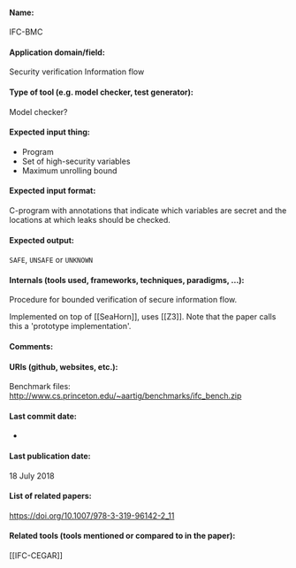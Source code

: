 #### Name:
IFC-BMC

#### Application domain/field:
Security verification
Information flow

#### Type of tool (e.g. model checker, test generator):
Model checker?

#### Expected input thing:
- Program
- Set of high-security variables
- Maximum unrolling bound

#### Expected input format:
C-program with annotations that indicate which variables are secret and the locations at which leaks should be checked.

#### Expected output:
`SAFE`, `UNSAFE` or `UNKNOWN`

#### Internals (tools used, frameworks, techniques, paradigms, ...):
Procedure for bounded verification of secure information flow.

Implemented on top of [[SeaHorn]], uses [[Z3]].
 Note that the paper calls this a 'prototype implementation'.

#### Comments:

#### URIs (github, websites, etc.):
Benchmark files: http://www.cs.princeton.edu/~aartig/benchmarks/ifc_bench.zip

#### Last commit date:
-

#### Last publication date:
18 July 2018

#### List of related papers:
https://doi.org/10.1007/978-3-319-96142-2_11

#### Related tools (tools mentioned or compared to in the paper):
[[IFC-CEGAR]]